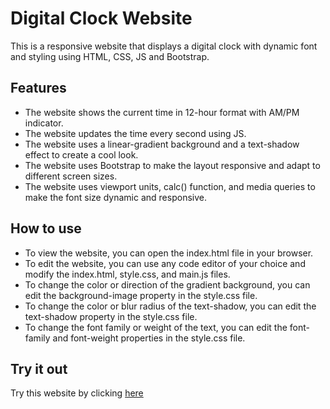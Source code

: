 # Digital Clock Website
This is a responsive website that displays a digital clock with dynamic font and styling using HTML, CSS, JS and Bootstrap.

## Features
- The website shows the current time in 12-hour format with AM/PM indicator.
- The website updates the time every second using JS.
- The website uses a linear-gradient background and a text-shadow effect to create a cool look.
- The website uses Bootstrap to make the layout responsive and adapt to different screen sizes.
- The website uses viewport units, calc() function, and media queries to make the font size dynamic and responsive.
## How to use
- To view the website, you can open the index.html file in your browser.
- To edit the website, you can use any code editor of your choice and modify the index.html, style.css, and main.js files.
- To change the color or direction of the gradient background, you can edit the background-image property in the style.css file.
- To change the color or blur radius of the text-shadow, you can edit the text-shadow property in the style.css file.
- To change the font family or weight of the text, you can edit the font-family and font-weight properties in the style.css file.
## Try it out
Try this website by clicking [here](https://harshit2012.github.io/Digital_Clock/)
